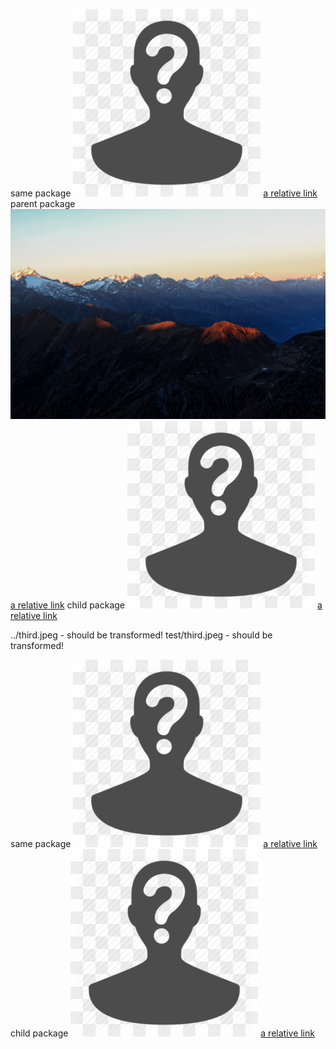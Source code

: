 same package 
![Image of Yaktocat](./129-1295793_agent-anonymous-incognito-private-secret-unknown-anonymous-person-icon.png)
[a relative link](./129-1295793_agent-anonymous-incognito-private-secret-unknown-anonymous-person-icon.png)
parent package
![Image of Yaktocat](../third.jpeg)
[a relative link](../third.jpeg)
child package
![Image of Yaktocat](./new/129-1295793_agent-anonymous-incognito-private-secret-unknown-anonymous-person-icon.png)
[a relative link](./new/129-1295793_agent-anonymous-incognito-private-secret-unknown-anonymous-person-icon.png)

../third.jpeg - should be transformed!
test/third.jpeg - should be transformed!


same package 
![Image of Yaktocat](129-1295793_agent-anonymous-incognito-private-secret-unknown-anonymous-person-icon.png)
[a relative link](129-1295793_agent-anonymous-incognito-private-secret-unknown-anonymous-person-icon.png)
child package
![Image of Yaktocat](new/129-1295793_agent-anonymous-incognito-private-secret-unknown-anonymous-person-icon.png)
[a relative link](new/129-1295793_agent-anonymous-incognito-private-secret-unknown-anonymous-person-icon.png)
